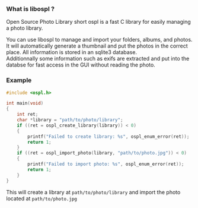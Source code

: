 ### What is libospl ?

Open Source Photo Library short ospl is a fast C library for easily managing a photo library.  

You can use libospl to manage and import your folders, albums, and photos. It will automatically generate a thumbnail and put the photos in the correct place. All information is stored in an sqlite3 database.  
Additionnally some information such as exifs are extracted and put into the databse for fast access in the GUI without reading the photo.
 

### Example 
```c
#include <ospl.h>

int main(void)
{
	int ret;
	char *library = "path/to/photo/library";
	if ((ret = ospl_create_library(library)) < 0)
	{
		printf("Failed to create library: %s", ospl_enum_error(ret));
		return 1;
	}
	if ((ret = ospl_import_photo(library, "path/to/photo.jpg")) < 0)
	{
		printf("Failed to import photo: %s", ospl_enum_error(ret));
		return 1;
	}
}
```

This will create a library at `path/to/photo/library` and import the photo located at `path/to/photo.jpg`
